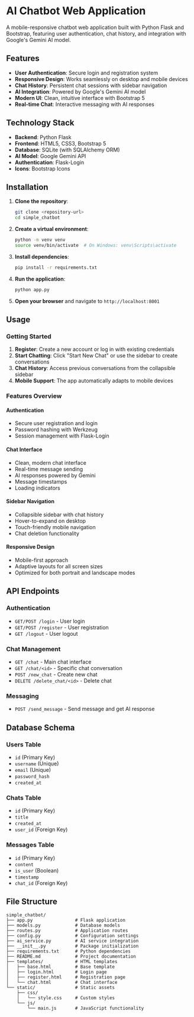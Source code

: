 # AI Chatbot Web Application

A mobile-responsive chatbot web application built with Python Flask and Bootstrap, featuring user authentication, chat history, and integration with Google's Gemini AI model.

## Features

- **User Authentication**: Secure login and registration system
- **Responsive Design**: Works seamlessly on desktop and mobile devices
- **Chat History**: Persistent chat sessions with sidebar navigation
- **AI Integration**: Powered by Google's Gemini AI model
- **Modern UI**: Clean, intuitive interface with Bootstrap 5
- **Real-time Chat**: Interactive messaging with AI responses

## Technology Stack

- **Backend**: Python Flask
- **Frontend**: HTML5, CSS3, Bootstrap 5
- **Database**: SQLite (with SQLAlchemy ORM)
- **AI Model**: Google Gemini API
- **Authentication**: Flask-Login
- **Icons**: Bootstrap Icons

## Installation

1. **Clone the repository**:
   ```bash
   git clone <repository-url>
   cd simple_chatbot
   ```

2. **Create a virtual environment**:
   ```bash
   python -m venv venv
   source venv/bin/activate  # On Windows: venv\Scripts\activate
   ```

3. **Install dependencies**:
   ```bash
   pip install -r requirements.txt
   ```

4. **Run the application**:
   
   ```bash
   python app.py
   ```

6. **Open your browser** and navigate to `http://localhost:8001`

## Usage

### Getting Started

1. **Register**: Create a new account or log in with existing credentials
2. **Start Chatting**: Click "Start New Chat" or use the sidebar to create conversations
3. **Chat History**: Access previous conversations from the collapsible sidebar
4. **Mobile Support**: The app automatically adapts to mobile devices

### Features Overview

#### Authentication
- Secure user registration and login
- Password hashing with Werkzeug
- Session management with Flask-Login

#### Chat Interface
- Clean, modern chat interface
- Real-time message sending
- AI responses powered by Gemini
- Message timestamps
- Loading indicators

#### Sidebar Navigation
- Collapsible sidebar with chat history
- Hover-to-expand on desktop
- Touch-friendly mobile navigation
- Chat deletion functionality

#### Responsive Design
- Mobile-first approach
- Adaptive layouts for all screen sizes
- Optimized for both portrait and landscape modes

## API Endpoints

### Authentication
- `GET/POST /login` - User login
- `GET/POST /register` - User registration
- `GET /logout` - User logout

### Chat Management
- `GET /chat` - Main chat interface
- `GET /chat/<id>` - Specific chat conversation
- `POST /new_chat` - Create new chat
- `DELETE /delete_chat/<id>` - Delete chat

### Messaging
- `POST /send_message` - Send message and get AI response

## Database Schema

### Users Table
- `id` (Primary Key)
- `username` (Unique)
- `email` (Unique)
- `password_hash`
- `created_at`

### Chats Table
- `id` (Primary Key)
- `title`
- `created_at`
- `user_id` (Foreign Key)

### Messages Table
- `id` (Primary Key)
- `content`
- `is_user` (Boolean)
- `timestamp`
- `chat_id` (Foreign Key)

## File Structure

```
simple_chatbot/
├── app.py                # Flask application
├── models.py             # Database models
├── routes.py             # Application routes
├── config.py             # Configuration settings
├── ai_service.py         # AI service integration
├── __init__.py           # Package initialization
├── requirements.txt      # Python dependencies
├── README.md             # Project documentation
├── templates/            # HTML templates
│   ├── base.html         # Base template
│   ├── login.html        # Login page
│   ├── register.html     # Registration page
│   └── chat.html         # Chat interface
└── static/               # Static assets
    ├── css/
    │   └── style.css     # Custom styles
    └── js/
        └── main.js       # JavaScript functionality
```
